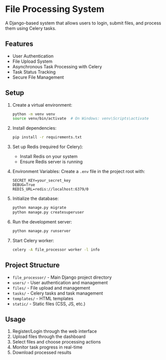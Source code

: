 # File Processing System

A Django-based system that allows users to login, submit files, and process them using Celery tasks.

## Features

- User Authentication
- File Upload System
- Asynchronous Task Processing with Celery
- Task Status Tracking
- Secure File Management

## Setup

1. Create a virtual environment:
   ```bash
   python -m venv venv
   source venv/bin/activate  # On Windows: venv\Scripts\activate
   ```

2. Install dependencies:
   ```bash
   pip install -r requirements.txt
   ```

3. Set up Redis (required for Celery):
   - Install Redis on your system
   - Ensure Redis server is running

4. Environment Variables:
   Create a `.env` file in the project root with:
   ```
   SECRET_KEY=your_secret_key
   DEBUG=True
   REDIS_URL=redis://localhost:6379/0
   ```

5. Initialize the database:
   ```bash
   python manage.py migrate
   python manage.py createsuperuser
   ```

6. Run the development server:
   ```bash
   python manage.py runserver
   ```

7. Start Celery worker:
   ```bash
   celery -A file_processor worker -l info
   ```

## Project Structure

- `file_processor/` - Main Django project directory
- `users/` - User authentication and management
- `files/` - File upload and management
- `tasks/` - Celery tasks and task management
- `templates/` - HTML templates
- `static/` - Static files (CSS, JS, etc.)

## Usage

1. Register/Login through the web interface
2. Upload files through the dashboard
3. Select files and choose processing actions
4. Monitor task progress in real-time
5. Download processed results
